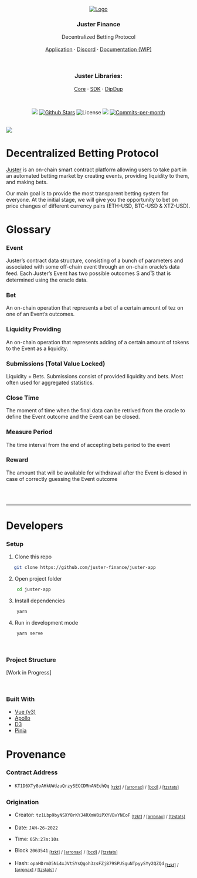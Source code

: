 <p align="center">
  <a href="https://app.juster.fi/"><img src="https://i.imgur.com/KVgm2G0.png" alt="Logo"></a>

  <h3 align="center">Juster Finance</h3>
  <p align="center">
    Decentralized Betting Protocol
    <br />
    <br />
    <a href="https://app.juster.fi/">Application</a>
    ·
    <a href="https://discord.gg/FeGDCkHhnB">Discord</a>
    ·
    <a href="https://app.juster.fi/docs">Documentation (WIP)</a>
  </p>
</p>

<br />

<p align="center">
    <h3 align="center">Juster Libraries:</h3>
    <p align="center">
        <a href="https://github.com/juster-finance/juster-core">Core</a>
        ·
        <a href="https://github.com/juster-finance/juster-sdk">SDK</a>
        ·
        <a href="https://github.com/juster-finance/juster-dipdup">DipDup</a>
    </p>
</p>


<br />

<p align="center">
    <img src="https://img.shields.io/badge/Release-1.0%3A%20Mainnet%20Lanuch-red"/>
    <a href="https://github.com/juster-finance/juster-app/stargazers"><img src="https://img.shields.io/github/stars/juster-finance/juster-app" alt="Github Stars"></a>
    <img src="https://img.shields.io/badge/License-MIT-green" alt="License">
    <a href="https://github.com/juster-finance/juster-app/issues"><img src="https://img.shields.io/github/issues-raw/juster-finance/juster-app"/></a>
    <a href="https://github.com/juster-finance/juster-app/pulse"><img src="https://img.shields.io/github/commit-activity/m/juster-finance/juster-app" alt="Commits-per-month"></a>
</p>

<br/>

<img src="https://i.imgur.com/xhWvft1.png">

<br/>

# Decentralized Betting Protocol

[Juster](https://app.juster.fi) is an on-chain smart contract platform
allowing users to take part in an automated betting market by
creating events, providing liquidity to them, and making bets. 

Our main goal is to provide the most transparent betting system for everyone. At the initial stage, we will give you the opportunity to bet on price changes of different currency pairs (ETH-USD, BTC-USD & XTZ-USD).

# Glossary

### Event
Juster’s contract data structure, consisting of a bunch of parameters and associated with some off-chain event through an on-chain oracle’s data feed. Each Juster’s Event has two possible outcomes S and ̅S that is determined using the oracle data.

### Bet
An on-chain operation that represents a bet of a certain amount of tez on one of an Event’s outcomes.

### Liquidity Providing
An on-chain operation that represents adding of a certain amount of tokens to the Event as a liquidity.

### Submissions (Total Value Locked)
Liquidity + Bets. Submissions consist of provided liquidity and bets. Most often used for aggregated statistics.

### Close Time
The moment of time when the final data can be retrived from the oracle to define the Event outcome and the Event can be closed.

### Measure Period
The time interval from the end of accepting bets period to the event 

### Reward
The amount that will be available for withdrawal after the Event is closed in case of correctly guessing the Event outcome

<br/>
<br/>

---
# Developers

### Setup

1. Clone this repo
```sh
   git clone https://github.com/juster-finance/juster-app
```

2. Open project folder
```sh
    cd juster-app
```

3. Install dependencies
```sh
    yarn
```

4. Run in development mode
```sh
    yarn serve
```

<br/>

### Project Structure
[Work in Progress]

<br/>


### Built With

- [Vue (v3)](https://vuejs.org/)
- [Apollo](https://www.apollographql.com/)
- [D3](https://d3js.org/)
- [Pinia](https://pinia.vuejs.org/)

# Provenance 

### Contract Address 
- `KT1D6XTy8oAHkUWdzuQrzySECCDMnANEchQq`<sub>
    [[tzkt]](https://tzkt.io/KT1D6XTy8oAHkUWdzuQrzySECCDMnANEchQq) /
    [[arronax]](https://arronax.io/tezos/mainnet/accounts/query/eyJmaWVsZHMiOlsiYmxvY2tfbGV2ZWwiLCJhY2NvdW50X2lkIiwiYmFsYW5jZSIsImRlbGVnYXRlX3ZhbHVlIiwic3RvcmFnZSIsImNvdW50ZXIiXSwicHJlZGljYXRlcyI6W3siZmllbGQiOiJhY2NvdW50X2lkIiwib3BlcmF0aW9uIjoiZXEiLCJzZXQiOlsiS1QxRDZYVHk4b0FIa1VXZHp1UXJ6eVNFQ0NETW5BTkVjaFFxIl0sImludmVyc2UiOmZhbHNlfV0sIm9yZGVyQnkiOlt7ImZpZWxkIjoiYmxvY2tfbGV2ZWwiLCJkaXJlY3Rpb24iOiJkZXNjIn1dLCJhZ2dyZWdhdGlvbiI6W10sImxpbWl0Ijo1MDAwfQ) /
    [[bcd]](https://better-call.dev/mainnet/KT1D6XTy8oAHkUWdzuQrzySECCDMnANEchQq) /
    [[tzstats]](https://tzstats.com/KT1D6XTy8oAHkUWdzuQrzySECCDMnANEchQq)</sub>

### Origination 

- Creator: `tz1Lbp9byNSXY8rKYJ4RXmW8iPXYVBvYNCoF`<sub>
      [[tzkt]](https://tzkt.io/tz1Lbp9byNSXY8rKYJ4RXmW8iPXYVBvYNCoF) /
      [[arronax]](https://arronax.io/tezos/mainnet/accounts/query/eyJmaWVsZHMiOlsiYmxvY2tfbGV2ZWwiLCJhY2NvdW50X2lkIiwiYmFsYW5jZSIsImRlbGVnYXRlX3ZhbHVlIiwic3RvcmFnZSIsImNvdW50ZXIiXSwicHJlZGljYXRlcyI6W3siZmllbGQiOiJhY2NvdW50X2lkIiwib3BlcmF0aW9uIjoiZXEiLCJzZXQiOlsidHoxTGJwOWJ5TlNYWThyS1lKNFJYbVc4aVBYWVZCdllOQ29GIl0sImludmVyc2UiOmZhbHNlfV0sIm9yZGVyQnkiOlt7ImZpZWxkIjoiYmxvY2tfbGV2ZWwiLCJkaXJlY3Rpb24iOiJkZXNjIn1dLCJhZ2dyZWdhdGlvbiI6W10sImxpbWl0Ijo1MDAwfQ) /
      [[tzstats]](https://tzstats.com/tz1Lbp9byNSXY8rKYJ4RXmW8iPXYVBvYNCoF)</sub>
- Date: `JAN-26-2022`
- Time: `05h:27m:10s`
- Block `2063541`<sub>
      [[tzkt]](https://tzkt.io/2063541) /
      [[arronax]](https://arronax.io/tezos/mainnet/operations/query/eyJmaWVsZHMiOlsibGV2ZWwiLCJibG9ja19sZXZlbCIsIm9wZXJhdGlvbl9ncm91cF9oYXNoIl0sInByZWRpY2F0ZXMiOlt7ImZpZWxkIjoibGV2ZWwiLCJvcGVyYXRpb24iOiJlcSIsInNldCI6WyIyMDYzNTQxIl0sImludmVyc2UiOmZhbHNlfV0sIm9yZGVyQnkiOlt7ImZpZWxkIjoibGV2ZWwiLCJkaXJlY3Rpb24iOiJkZXNjIn1dLCJhZ2dyZWdhdGlvbiI6W10sImxpbWl0Ijo1MDAwfQ) /
      [[bcd]](https://better-call.dev/mainnet/opg/opaHDrmD5Ni4xJVtSYsQgoh3zsFZj879SPUSguNTpyySYy2QZQd/) /
      [[tzstats]](https://tzstats.com/2063541)</sub>
      
- Hash: `opaHDrmD5Ni4xJVtSYsQgoh3zsFZj879SPUSguNTpyySYy2QZQd`<sub>
      [[tzkt]](https://tzkt.io/opaHDrmD5Ni4xJVtSYsQgoh3zsFZj879SPUSguNTpyySYy2QZQd) /
      [[arronax]](https://arronax.io/tezos/mainnet/operations/query/eyJmaWVsZHMiOlsiYmxvY2tfbGV2ZWwiLCJvcGVyYXRpb25fZ3JvdXBfaGFzaCIsImNvdW50ZXIiLCJjeWNsZSIsImZlZSJdLCJwcmVkaWNhdGVzIjpbeyJmaWVsZCI6Im9wZXJhdGlvbl9ncm91cF9oYXNoIiwib3BlcmF0aW9uIjoiZXEiLCJzZXQiOlsib3BhSERybUQ1Tmk0eEpWdFNZc1Fnb2gzenNGWmo4NzlTUFVTZ3VOVHB5eVNZeTJRWlFkIl0sImludmVyc2UiOmZhbHNlfV0sIm9yZGVyQnkiOlt7ImZpZWxkIjoiYmxvY2tfbGV2ZWwiLCJkaXJlY3Rpb24iOiJkZXNjIn1dLCJhZ2dyZWdhdGlvbiI6W10sImxpbWl0Ijo1MDAwfQ) /
      [[tzstats]](tzstats.com/opaHDrmD5Ni4xJVtSYsQgoh3zsFZj879SPUSguNTpyySYy2QZQd) /
